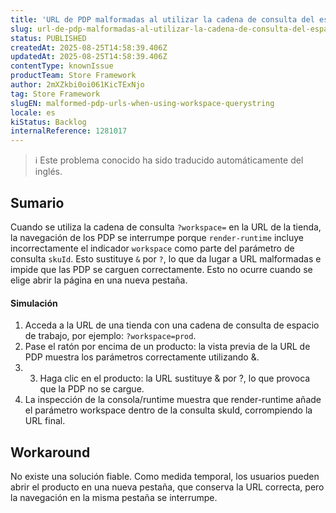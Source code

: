 ```yaml
---
title: 'URL de PDP malformadas al utilizar la cadena de consulta del espacio de trabajo'
slug: url-de-pdp-malformadas-al-utilizar-la-cadena-de-consulta-del-espacio-de-trabajo
status: PUBLISHED
createdAt: 2025-08-25T14:58:39.406Z
updatedAt: 2025-08-25T14:58:39.406Z
contentType: knownIssue
productTeam: Store Framework
author: 2mXZkbi0oi061KicTExNjo
tag: Store Framework
slugEN: malformed-pdp-urls-when-using-workspace-querystring
locale: es
kiStatus: Backlog
internalReference: 1281017
---
```


>ℹ️ Este problema conocido ha sido traducido automáticamente del inglés.

## Sumario


Cuando se utiliza la cadena de consulta `?workspace=` en la URL de la tienda, la navegación de los PDP se interrumpe porque `render-runtime` incluye incorrectamente el indicador `workspace` como parte del parámetro de consulta `skuId`. Esto sustituye `&` por `?`, lo que da lugar a URL malformadas e impide que las PDP se carguen correctamente. Esto no ocurre cuando se elige abrir la página en una nueva pestaña.


#### Simulación



1. Acceda a la URL de una tienda con una cadena de consulta de espacio de trabajo, por ejemplo: `?workspace=prod`.
2. Pase el ratón por encima de un producto: la vista previa de la URL de PDP muestra los parámetros correctamente utilizando &.
3. 3. Haga clic en el producto: la URL sustituye & por ?, lo que provoca que la PDP no se cargue.
4. La inspección de la consola/runtime muestra que render-runtime añade el parámetro workspace dentro de la consulta skuId, corrompiendo la URL final.
## Workaround


No existe una solución fiable. Como medida temporal, los usuarios pueden abrir el producto en una nueva pestaña, que conserva la URL correcta, pero la navegación en la misma pestaña se interrumpe.



